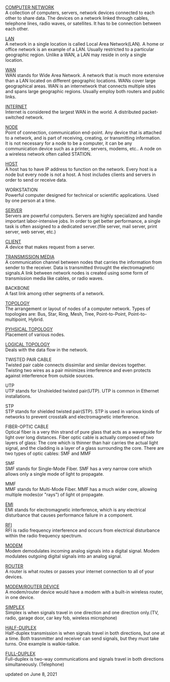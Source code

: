 <a href="https://www.youtube.com/watch?v=tSodBEAJz9Y">COMPUTER NETWORK</a><br>
A collection of computers, servers, network devices connected to each other to share data. The devices on a network linked through cables, telephone lines, radio waves, or satellites. It has to be connection between each other. 

<a href="https://www.youtube.com/watch?v=IxO4WQzdOfA">LAN</a><br>
A network in a single location is called Local Area Network(LAN). A home or office network is an example of a LAN. Usually restricted to a particular geographic region. Unlike a WAN, a LAN may reside in only a single location. 

<a href="https://www.youtube.com/watch?v=IxO4WQzdOfA">WAN</a><br>
WAN stands for Wide Area Network. A network that is much more extensive than a LAN located on different geographic locations. WANs cover large geographical areas. WAN is an internetwork that connects multiple sites and spans large geographic regions. Usually employ both routers and public links. 

<a href="https://www.youtube.com/watch?v=Dxcc6ycZ73M&t=10s">INTERNET </a><br>
Internet is considered the largest WAN in the world. A distributed packet-switched network.

<a href="https://www.youtube.com/watch?v=2uOgH2J4MzQ>">NODE</a> <br>
Point of connection, communication end-point. Any device that is  attached to a network, and is part of receiving, creating, or transmitting information. It is not necessary for a node to be a computer, it can be any communication device such as a printer, servers, modems, etc.. A node on a wireless network often called STATION.

<a href="https://www.youtube.com/watch?v=CwfTpGVa2wE">HOST</a><br>
A host has to have IP address to function on the network. Every host is a node but every node is not a host. A host includes clients and servers in order to send or receive data.

WORKSTATION <br>
Powerful computer designed for technical or scientific applications. Used by one person at a time.  

<a href="https://www.youtube.com/watch?v=UjCDWCeHCzY&t=75s">SERVER</a> <br>
Servers are powerful computers. Servers are highly specialized and handle important labor-intensive jobs. In order to get better performance, a single task is often assigned to a dedicated server.(file server, mail server, print server, web server, etc.)

<a href="https://www.youtube.com/watch?v=CwfTpGVa2wE">CLIENT</a><br>
A device that makes request from a server.

<a href="https://www.youtube.com/watch?v=mo4KlIFSPBo">TRANSMISSION MEDIA</a> <br>
A communication channel between nodes that carries the information from sender to the receiver. Data is transmitted throught the electromagnetic signals.A link between network nodes is created using some form of transmission media like cables, or radio waves. 

BACKBONE<br>
A fast link among other segments of a network. 

<a href="https://www.youtube.com/watch?v=zbqrNg4C98U&t=129s">TOPOLOGY</a><br>
The arrangement  or layout of nodes of a computer network. Types of topologies are: Bus, Star, Ring, Mesh, Tree, Point-to-Point, Point-to-multipoint, Hybrid.

<a href="https://www.youtube.com/watch?v=zbqrNg4C98U&t=129s">PYHSICAL TOPOLOGY</a><br>
Placement of various nodes.

<a href="https://www.youtube.com/watch?v=zbqrNg4C98U&t=129s">LOGICAL TOPOLOGY</a><br>
Deals with the data flow in the network.

TWISTED PAIR CABLE<br>
Twisted pair cable connects dissimilar and similar devices together. Twisting two wires as a pair minimizes interference and even protects against interference from outside sources. 

UTP<br>
UTP stands for Unshielded twisted pair(UTP). UTP is common in Ethernet installations.

STP<br>
STP stands for shielded twisted pair(STP). STP is used in various kinds of networks to prevent crosstalk and electromagnetic interference. 

FIBER-OPTIC CABLE<br>
Optical fiber is a very thin strand of pure glass that acts as a waveguide for light over long distances. Fiber optic cable is actually composed of two layers of glass: The core which is thinner than hair carries the actual light signal, and the cladding is a layer of a glass surrounding the core. There are two types of optic cables: SMF and MMF

SMF<br>
SMF stands for Single-Mode Fiber. SMF has a very narrow core which allows only a single mode of light to propagate. 

MMF<br>
MMF stands for Multi-Mode Fiber. MMF has a much wider core, allowing multiple modes(or "rays") of light ot propagate. 

<a href="https://www.youtube.com/watch?v=g3RBb8wmB2E">EMI</a><br>
EMI stands for electromagnetic interference, which is any electrical disturbance that causes performance failure in a component.

<a href="https://www.youtube.com/watch?v=g3RBb8wmB2E">RFI</a> <br>
RFI is radio frequency interference and occurs from electrical disturbance within the radio frequency spectrum.

<a href="https://www.youtube.com/watch?v=Mad4kQ5835Y">MODEM</a> <br>
Modem demodulates incoming analog signals into a digital signal. Modem modulates outgoing digital signals into an analog signal.

<a href="https://www.youtube.com/watch?v=Mad4kQ5835Y">ROUTER</a> <br>
A router is what routes or passes your internet connection to all of your devices. 

<a href="https://www.youtube.com/watch?v=Mad4kQ5835Y">MODEM/ROUTER DEVICE</a> <br>
A modem/router device would have a modem with a built-in wireless router, in one device. 

<a href="https://www.youtube.com/watch?v=kKCDLk9irkQ">SIMPLEX</a> <br>
Simplex is when signals travel in one direction and one direction only.(TV, radio, garage door, car key fob, wireless microphone)

<a href="https://www.youtube.com/watch?v=kKCDLk9irkQ">HALF-DUPLEX</a> <br>
Half-duplex transmission is when signals travel in both directions, but one at a time. Both trasnmitter and receiver can send signals, but they must take turns. One example is walkie-talkie.

<a href="https://www.youtube.com/watch?v=kKCDLk9irkQ">FULL-DUPLEX</a> <br>
Full-duplex is two-way communications and signals travel in both directions simultaneously. (Telephone)

updated on June 8, 2021






